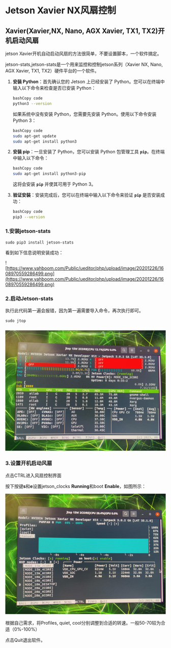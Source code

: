 # Jetson Xavier NX风扇控制

## **Xavier(Xavier,NX, Nano, AGX Xavier, TX1, TX2)开机启动风扇**

jetson Xavier开机自动启动风扇的方法很简单，不要设置脚本，一个软件搞定。

jetson-stats,jetson-stats是一个用来监控和控制jetson系列（Xavier NX, Nano, AGX Xavier, TX1, TX2）硬件平台的一个软件。

1. **安装 Python**：首先确认您的 Jetson 上已经安装了 Python。您可以在终端中输入以下命令来检查是否已安装 Python：
    
    ```bash
    bashCopy code
    python3 --version
    
    ```
    
    如果系统中没有安装 Python，您需要先安装 Python。使用以下命令安装 Python 3：
    
    ```bash
    bashCopy code
    sudo apt-get update
    sudo apt-get install python3
    
    ```
    
2. **安装 pip**：一旦安装了 Python，您可以安装 Python 包管理工具 **`pip`**。在终端中输入以下命令：
    
    ```bash
    bashCopy code
    sudo apt-get install python3-pip
    
    ```
    
    这将会安装 **`pip`** 并使其可用于 Python 3。
    
3. **验证安装**：安装完成后，您可以在终端中输入以下命令来验证 **`pip`** 是否安装成功：
    
    ```bash
    bashCopy code
    pip3 --version
    
    ```
    

### **1.安装jetson-stats**

```
sudo pip3 install jetson-stats
```

看到如下信息说明安装成功：

![https://www.yahboom.com/Public/ueditor/php/upload/image/20201226/1608970559286499.png](https://www.yahboom.com/Public/ueditor/php/upload/image/20201226/1608970559286499.png)

### **2.启动Jetson-stats**

执行此代码第一遍会报错，因为第一遍需要导入命令，再次执行即可。

```
sudo jtop
```

### 

![7110707ef852a3acb8ada97b6832d780.jpg](Jetson%20Xavier%20NX%E9%A3%8E%E6%89%87%E6%8E%A7%E5%88%B6%20a58cf0d4c58b490fb16f33a97a5ee245/7110707ef852a3acb8ada97b6832d780.jpg)

### **3.设置开机启动风扇**

点击CTRL进入风扇控制界面

按下按键**s**和**e**设置jetson_clocks **Running**和boot **Enable**，如图所示：

![e060283495705e52bfe1c81954d5943b.jpg](Jetson%20Xavier%20NX%E9%A3%8E%E6%89%87%E6%8E%A7%E5%88%B6%20a58cf0d4c58b490fb16f33a97a5ee245/e060283495705e52bfe1c81954d5943b.jpg)

根据自己需求，将Profiles, quiet, cool分别调整到合适的转速。一般50-70较为合适（0%-100%）

点击Quit退出软件。